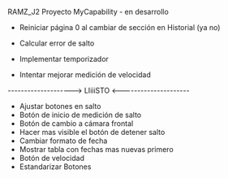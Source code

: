 RAMZ_J2
Proyecto MyCapability - en desarrollo

- Reiniciar página 0 al cambiar de sección en Historial (ya no)


- Calcular error de salto
- Implementar temporizador

- Intentar mejorar medición de velocidad




--------------------> LIiiiSTO <---------------------

- Ajustar botones en salto
- Botón de inicio de medición de salto
- Botón de cambio a cámara frontal
- Hacer mas visible el botón de detener salto
- Cambiar formato de fecha
- Mostrar tabla con fechas mas nuevas primero
- Botón de velocidad
- Estandarizar Botones

